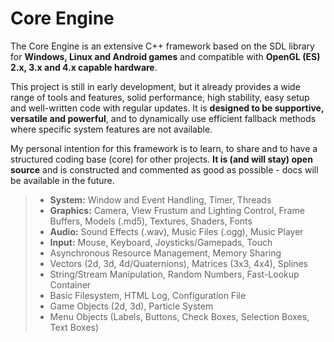 # Core Engine

The Core Engine is an extensive C++ framework based on the SDL library for **Windows, Linux and Android games** and compatible with **OpenGL (ES) 2.x, 3.x and 4.x capable hardware**.

This project is still in early development, but it already provides a wide range of tools and features, solid performance, high stability, easy setup and well-written code with regular updates. It is **designed to be supportive, versatile and powerful**, and to dynamically use efficient fallback methods where specific system features are not available.

My personal intention for this framework is to learn, to share and to have a structured coding base (core) for other projects. **It is (and will stay) open source** and is constructed and commented as good as possible - docs will be available in the future.

> - **System:** Window and Event Handling, Timer, Threads 
> - **Graphics:** Camera, View Frustum and Lighting Control, Frame Buffers, Models (.md5), Textures, Shaders, Fonts
> - **Audio:** Sound Effects (.wav), Music Files (.ogg), Music Player
> - **Input:** Mouse, Keyboard, Joysticks/Gamepads, Touch
> - Asynchronous Resource Management, Memory Sharing
> - Vectors (2d, 3d, 4d/Quaternions), Matrices (3x3, 4x4), Splines
> - String/Stream Manipulation, Random Numbers, Fast-Lookup Container
> - Basic Filesystem, HTML Log, Configuration File
> - Game Objects (2d, 3d), Particle System
> - Menu Objects (Labels, Buttons, Check Boxes, Selection Boxes, Text Boxes)
